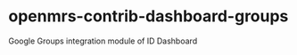 openmrs-contrib-dashboard-groups
================================

Google Groups integration module of ID Dashboard